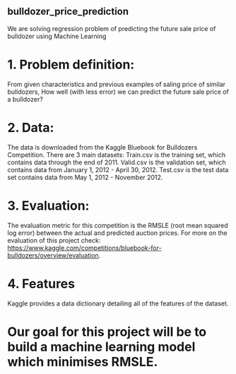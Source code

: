 ## bulldozer_price_prediction
We are solving regression problem of predicting the future sale price of bulldozer using Machine Learning

# 1. Problem definition:
From given characteristics and previous examples of saling price of similar bulldozers, How well (with less error) we can predict the future sale price of a bulldozer?

# 2. Data:
The data is downloaded from the Kaggle Bluebook for Bulldozers Competition.
There are 3 main datasets:
  Train.csv is the training set, which contains data through the end of 2011.
  Valid.csv is the validation set, which contains data from January 1, 2012 - April 30, 2012.
  Test.csv is the test data set contains data from May 1, 2012 - November 2012.

# 3. Evaluation:
The evaluation metric for this competition is the RMSLE (root mean squared log error) between the actual and predicted auction prices.
For more on the evaluation of this project check: https://www.kaggle.com/competitions/bluebook-for-bulldozers/overview/evaluation.

# 4. Features
Kaggle provides a data dictionary detailing all of the features of the dataset.

# Our goal for this project will be to build a machine learning model which minimises RMSLE.
